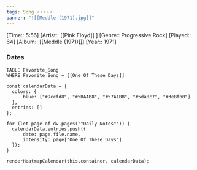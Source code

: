```yaml
---
tags: Song ⭐⭐⭐⭐⭐ 
banner: "![[Meddle (1971).jpg]]"
---
```

[Time:: 5:56]
[Artist:: [[Pink Floyd]] ]
[Genre:: Progressive Rock]
[Played:: 64]
[Album:: [[Meddle (1971)]]]
[Year:: 1971]
### Dates
````dataview
TABLE Favorite_Song
WHERE Favorite_Song = [[One Of These Days]]
````
  ```dataviewjs
const calendarData = { 
	colors: { 
		blue: ["#9ccfd8", "#5BAAB8", "#57A1BB", "#5da8c7", "#3e8fb0"] 
	}, 
	entries: [] 
}; 

for (let page of dv.pages('"Daily Notes"')) { 
	calendarData.entries.push({ 
		date: page.file.name, 
		intensity: page["One_Of_These_Days"]
	}); 
} 

renderHeatmapCalendar(this.container, calendarData);
```
